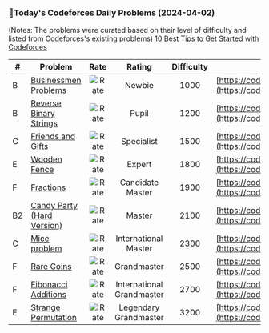 ### 🌟Today's Codeforces Daily Problems (2024-04-02)
(Notes: The problems were curated based on their level of difficulty and listed from Codeforces's existing problems)
[10 Best Tips to Get Started with Codeforces](https://github.com/ika9810/Codeforces-Daily-Problems/blob/main/10%20Best%20Tips%20to%20Get%20Started%20with%20Codeforces.md)

| # | Problem | Rate| Rating | Difficulty | Contest |
|---| ----- | :--------: | :----------: | :----------: | ---------- |
|B|[Businessmen Problems](https://codeforces.com/contest/981/problem/B)|![Rate](https://img.shields.io/badge/Newbie-1000-lightgrey)|Newbie|1000|[https://codeforces.com/contest/981](https://codeforces.com/contest/981)|
|B|[Reverse Binary Strings](https://codeforces.com/contest/1437/problem/B)|![Rate](https://img.shields.io/badge/Pupil-1200-brightgreen)|Pupil|1200|[https://codeforces.com/contest/1437](https://codeforces.com/contest/1437)|
|C|[Friends and Gifts](https://codeforces.com/contest/1283/problem/C)|![Rate](https://img.shields.io/badge/Specialist-1500-9cf)|Specialist|1500|[https://codeforces.com/contest/1283](https://codeforces.com/contest/1283)|
|E|[Wooden Fence](https://codeforces.com/contest/182/problem/E)|![Rate](https://img.shields.io/badge/Expert-1800-blue)|Expert|1800|[https://codeforces.com/contest/182](https://codeforces.com/contest/182)|
|F|[Fractions](https://codeforces.com/contest/1089/problem/F)|![Rate](https://img.shields.io/badge/Candidate%20Master-1900-blueviolet)|Candidate Master|1900|[https://codeforces.com/contest/1089](https://codeforces.com/contest/1089)|
|B2|[Candy Party (Hard Version)](https://codeforces.com/contest/1868/problem/B2)|![Rate](https://img.shields.io/badge/Master-2100-orange)|Master|2100|[https://codeforces.com/contest/1868](https://codeforces.com/contest/1868)|
|C|[Mice problem](https://codeforces.com/contest/793/problem/C)|![Rate](https://img.shields.io/badge/International%20Master-2300-orange)|International Master|2300|[https://codeforces.com/contest/793](https://codeforces.com/contest/793)|
|F|[Rare Coins](https://codeforces.com/contest/1948/problem/F)|![Rate](https://img.shields.io/badge/Grandmaster-2500-red)|Grandmaster|2500|[https://codeforces.com/contest/1948](https://codeforces.com/contest/1948)|
|F|[Fibonacci Additions](https://codeforces.com/contest/1634/problem/F)|![Rate](https://img.shields.io/badge/International%20Grandmaster-2700-red)|International Grandmaster|2700|[https://codeforces.com/contest/1634](https://codeforces.com/contest/1634)|
|E|[Strange Permutation](https://codeforces.com/contest/1470/problem/E)|![Rate](https://img.shields.io/badge/Legendary%20Grandmaster-3200-red)|Legendary Grandmaster|3200|[https://codeforces.com/contest/1470](https://codeforces.com/contest/1470)|
